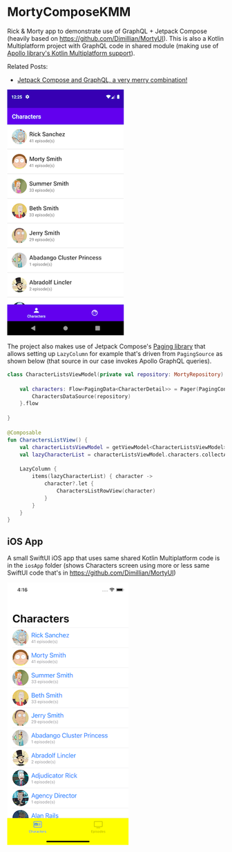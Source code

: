 # MortyComposeKMM

Rick & Morty app to demonstrate use of GraphQL + Jetpack Compose (heavily based on https://github.com/Dimillian/MortyUI).
This is also a Kotlin Multiplatform project with GraphQL code in shared module (making use of [Apollo library's Kotlin Multiplatform support](https://www.apollographql.com/docs/android/essentials/get-started-multiplatform/)).


Related Posts:
* [Jetpack Compose and GraphQL, a very merry combination!](https://johnoreilly.dev/posts/jetpack-compose-graphql/)


![Characters Android Screenshot](/art/characters_screenshot.png?raw=true)


The project also makes use of Jetpack Compose's [Paging library](https://developer.android.com/jetpack/androidx/releases/paging#paging_compose_version_100_2)
that allows setting up `LazyColumn` for example that's driven from `PagingSource` as shown below (that source in our case invokes Apollo GraphQL queries). 

```kotlin
class CharacterListsViewModel(private val repository: MortyRepository): ViewModel() {
    
    val characters: Flow<PagingData<CharacterDetail>> = Pager(PagingConfig(pageSize = 20)) {
        CharactersDataSource(repository)
    }.flow

}

@Composable
fun CharactersListView() {
    val characterListsViewModel = getViewModel<CharacterListsViewModel>()
    val lazyCharacterList = characterListsViewModel.characters.collectAsLazyPagingItems()

    LazyColumn {
        items(lazyCharacterList) { character ->
            character?.let {
                CharactersListRowView(character)
            }
        }
    }
}
```


## iOS App

A small SwiftUI iOS app that uses same shared Kotlin Multiplatform code is in the `iosApp` folder
 (shows Characters screen using more or less same SwiftUI code that's in https://github.com/Dimillian/MortyUI)

![Characters iOS Screenshot](/art/characters_screenshot_ios.png?raw=true)
